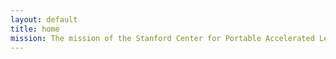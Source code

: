 ```yaml
---
layout: default
title: home
mission: The mission of the Stanford Center for Portable Accelerated Learning is to accelerate the state of the art in tools and techniques for hardware acceleration of learning applications.
---
```


